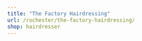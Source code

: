 ```yaml
---
title: "The Factory Hairdressing"
url: /rochester/the-factory-hairdressing/
shop: hairdresser
---
```


